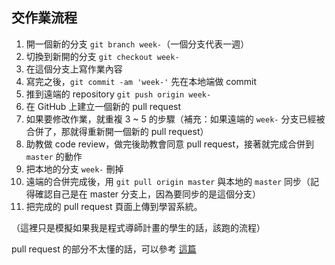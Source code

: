 ## 交作業流程

1. 開一個新的分支 `git branch week-`（一個分支代表一週）
2. 切換到新開的分支 `git checkout week-`
3. 在這個分支上寫作業內容
4. 寫完之後，`git commit -am 'week-'` 先在本地端做 commit
5. 推到遠端的 repository `git push origin week-`
6. 在 GitHub 上建立一個新的 pull request
7. 如果要修改作業，就重複 3 ~ 5 的步驟（補充：如果遠端的 `week-` 分支已經被合併了，那就得重新開一個新的 pull request）
8. 助教做 code review，做完後助教會同意 pull request，接著就完成合併到 `master` 的動作
9. 把本地的分支 `week-` 刪掉
10. 遠端的合併完成後，用 `git pull origin master` 與本地的 `master` 同步（記得確認自己是在 master 分支上，因為要同步的是這個分支）
11. 把完成的 pull request 頁面上傳到學習系統。

（這裡只是模擬如果我是程式導師計畫的學生的話，該跑的流程）

pull request 的部分不太懂的話，可以參考 [這篇](https://jubeatt.github.io/2021/12/13/how-to-send-a-pull-request/)
